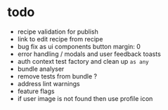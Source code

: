 # todo

- recipe validation for publish
- link to edit recipe from recipe
- bug fix as ui components button margin: 0
- error handling / modals and user feedback toasts
- auth context test factory and clean up `as any`
- bundle analyser
- remove tests from bundle ?
- address lint warnings
- feature flags
- if user image is not found then use profile icon
